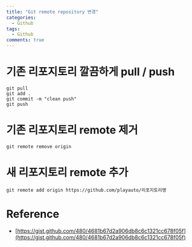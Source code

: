 ```yaml
---
title: "Git remote repository 변경"
categories:
  - Github
tags:
  - Github
comments: true
---
```


#  기존 리포지토리 깔끔하게 pull / push
```
git pull
git add .
git commit -m "clean push"
git push
```
# 기존 리포지토리 remote 제거
```
git remote remove origin
```

# 새 리포지토리 remote 추가
```
git remote add origin https://github.com/playauto/리포지토리명 
```

# Reference
- [https://gist.github.com/480/4681b67d2a906db8c6c1321cc678f05f](https://gist.github.com/480/4681b67d2a906db8c6c1321cc678f05f)
